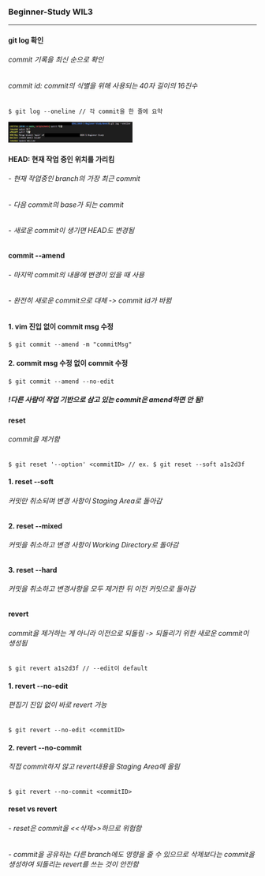 ### Beginner-Study WIL3
---
#### git log 확인
###### commit 기록을 최신 순으로 확인
###### commit id: commit의 식별을 위해 사용되는 40자 길이의 16진수
    $ git log --oneline // 각 commit을 한 줄에 요약   
<img src="/Week3/git_log.jpg" width="50%" alt="Git Log"></img>   

#### HEAD: 현재 작업 중인 위치를 가리킴
###### - 현재 작업중인 branch의 가장 최근 commit
###### - 다음 commit의 base가 되는 commit
###### - 새로운 commit이 생기면 HEAD도 변경됨

#### commit --amend
###### - 마지막 commit의 내용에 변경이 있을 때 사용
###### - 완전히 새로운 commit으로 대체 -> commit id가 바뀜

#### 1. vim 진입 없이 commit msg 수정
    $ git commit --amend -m "commitMsg"

#### 2. commit msg 수정 없이 commit 수정
    $ git commit --amend --no-edit
##### !다른 사람이 작업 기반으로 삼고 있는 commit은 amend하면 안 됨!          

#### reset
###### commit을 제거함
    $ git reset '--option' <commitID> // ex. $ git reset --soft a1s2d3f
#### 1. reset --soft
###### 커밋만 취소되며 변경 사항이 Staging Area로 돌아감
#### 2. reset --mixed
###### 커밋을 취소하고 변경 사항이 Working Directory로 돌아감
#### 3. reset --hard
###### 커밋을 취소하고 변경사항을 모두 제거한 뒤 이전 커밋으로 돌아감

#### revert
###### commit을 제거하는 게 아니라 이전으로 되돌림 -> 되돌리기 위한 새로운 commit이 생성됨
    $ git revert a1s2d3f // --edit이 default

#### 1. revert --no-edit
###### 편집기 진입 없이 바로 revert 가능
    $ git revert --no-edit <commitID>
#### 2. revert --no-commit
###### 직접 commit하지 않고 revert내용을 Staging Area에 올림
    $ git revert --no-commit <commitID>

#### reset vs revert
###### - reset은 commit을 <<삭제>>하므로 위험함
###### - commit을 공유하는 다른 branch에도 영향을 줄 수 있으므로 삭제보다는 commit을 생성하여 되돌리는 revert를 쓰는 것이 안전함